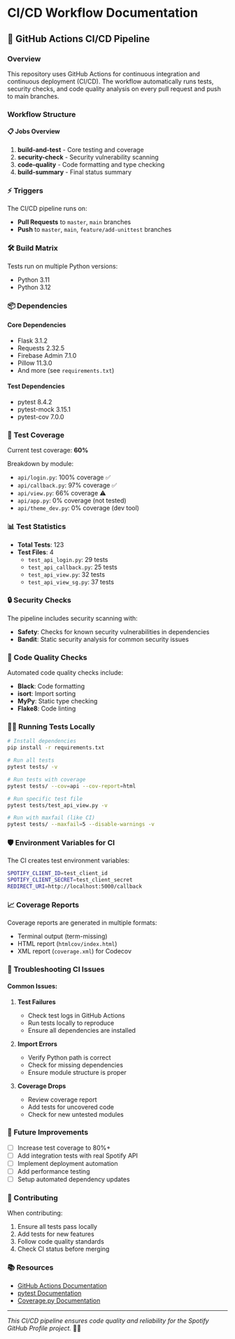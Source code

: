 # CI/CD Workflow Documentation

## 🚀 GitHub Actions CI/CD Pipeline

### Overview
This repository uses GitHub Actions for continuous integration and continuous deployment (CI/CD). The workflow automatically runs tests, security checks, and code quality analysis on every pull request and push to main branches.

### Workflow Structure

#### 📋 Jobs Overview
1. **build-and-test** - Core testing and coverage
2. **security-check** - Security vulnerability scanning  
3. **code-quality** - Code formatting and type checking
4. **build-summary** - Final status summary

### ⚡ Triggers

The CI/CD pipeline runs on:
- **Pull Requests** to `master`, `main` branches
- **Push** to `master`, `main`, `feature/add-unittest` branches

### 🛠️ Build Matrix

Tests run on multiple Python versions:
- Python 3.11
- Python 3.12

### 📦 Dependencies

#### Core Dependencies
- Flask 3.1.2
- Requests 2.32.5
- Firebase Admin 7.1.0
- Pillow 11.3.0
- And more (see `requirements.txt`)

#### Test Dependencies  
- pytest 8.4.2
- pytest-mock 3.15.1
- pytest-cov 7.0.0

### 🧪 Test Coverage

Current test coverage: **60%**

Breakdown by module:
- `api/login.py`: 100% coverage ✅
- `api/callback.py`: 97% coverage ✅
- `api/view.py`: 66% coverage ⚠️
- `api/app.py`: 0% coverage (not tested)
- `api/theme_dev.py`: 0% coverage (dev tool)

### 📊 Test Statistics

- **Total Tests**: 123
- **Test Files**: 4
  - `test_api_login.py`: 29 tests
  - `test_api_callback.py`: 25 tests  
  - `test_api_view.py`: 32 tests
  - `test_api_view_sg.py`: 37 tests

### 🔒 Security Checks

The pipeline includes security scanning with:
- **Safety**: Checks for known security vulnerabilities in dependencies
- **Bandit**: Static security analysis for common security issues

### 📝 Code Quality Checks

Automated code quality checks include:
- **Black**: Code formatting
- **isort**: Import sorting
- **MyPy**: Static type checking
- **Flake8**: Code linting

### 🏃‍♂️ Running Tests Locally

```bash
# Install dependencies
pip install -r requirements.txt

# Run all tests
pytest tests/ -v

# Run tests with coverage
pytest tests/ --cov=api --cov-report=html

# Run specific test file
pytest tests/test_api_view.py -v

# Run with maxfail (like CI)
pytest tests/ --maxfail=5 --disable-warnings -v
```

### 🛡️ Environment Variables for CI

The CI creates test environment variables:
```bash
SPOTIFY_CLIENT_ID=test_client_id
SPOTIFY_CLIENT_SECRET=test_client_secret  
REDIRECT_URI=http://localhost:5000/callback
```

### 📈 Coverage Reports

Coverage reports are generated in multiple formats:
- Terminal output (term-missing)
- HTML report (`htmlcov/index.html`)
- XML report (`coverage.xml`) for Codecov

### 🔧 Troubleshooting CI Issues

#### Common Issues:

1. **Test Failures**
   - Check test logs in GitHub Actions
   - Run tests locally to reproduce
   - Ensure all dependencies are installed

2. **Import Errors**
   - Verify Python path is correct
   - Check for missing dependencies
   - Ensure module structure is proper

3. **Coverage Drops**
   - Review coverage report
   - Add tests for uncovered code
   - Check for new untested modules

### 🎯 Future Improvements

- [ ] Increase test coverage to 80%+
- [ ] Add integration tests with real Spotify API
- [ ] Implement deployment automation
- [ ] Add performance testing
- [ ] Setup automated dependency updates

### 🤝 Contributing

When contributing:
1. Ensure all tests pass locally
2. Add tests for new features
3. Follow code quality standards
4. Check CI status before merging

### 📚 Resources

- [GitHub Actions Documentation](https://docs.github.com/en/actions)
- [pytest Documentation](https://docs.pytest.org/)
- [Coverage.py Documentation](https://coverage.readthedocs.io/)

---

*This CI/CD pipeline ensures code quality and reliability for the Spotify GitHub Profile project.* 🎵✨
